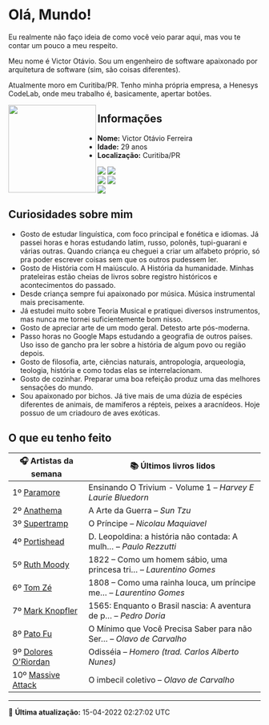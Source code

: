 # Olá, Mundo!

Eu realmente não faço ideia de como você veio parar aqui, mas vou te contar um pouco a meu respeito.

Meu nome é Victor Otávio. Sou um engenheiro de software apaixonado por arquitetura de software (sim, são coisas diferentes).

Atualmente moro em Curitiba/PR. Tenho minha própria empresa, a Henesys CodeLab, onde meu trabalho é, basicamente, apertar botões.

<img align="left" src="https://github.com/vctrtvfrrr/vctrtvfrrr/raw/master/octocat.png" alt="" width="175" />

## Informações

- **Nome:** Victor Otávio Ferreira
- **Idade:** 29 anos
- **Localização:** Curitiba/PR

[![](https://img.shields.io/badge/LinkedIn-victorotavio-blue)](https://www.linkedin.com/in/victorotavio/) [![](https://img.shields.io/badge/Twitter-@vctrtvfrrr-blue)](https://twitter.com/vctrtvfrrr)  
[![](https://img.shields.io/badge/GitHub-vctrtvfrrr-24292e)](https://github.com/vctrtvfrrr) [![](https://img.shields.io/badge/GitLab-vctrtvfrrr-ec5d16)](https://gitlab.com/vctrtvfrrr)  
[![](https://img.shields.io/badge/Email-victor@otavioferreira.com.br-red)](mailto:victor@otavioferreira.com.br)  

## Curiosidades sobre mim

-   Gosto de estudar linguística, com foco principal e fonética e idiomas. Já passei horas e horas estudando latim, russo, polonês, tupi-guarani e várias outras. Quando criança eu cheguei a criar um alfabeto próprio, só pra poder escrever coisas sem que os outros pudessem ler.
-   Gosto de História com H maiúsculo. A História da humanidade. Minhas prateleiras estão cheias de livros sobre registro históricos e acontecimentos do passado.
-   Desde criança sempre fui apaixonado por música. Música instrumental mais precisamente.
-   Já estudei muito sobre Teoria Musical e pratiquei diversos instrumentos, mas nunca me tornei suficientemente bom nisso.
-   Gosto de apreciar arte de um modo geral. Detesto arte pós-moderna.
-   Passo horas no Google Maps estudando a geografia de outros países. Uso isso de gancho pra ler sobre a história de algum povo ou região depois.
-   Gosto de filosofia, arte, ciências naturais, antropologia, arqueologia, teologia, história e como todas elas se interrelacionam.
-   Gosto de cozinhar. Preparar uma boa refeição produz uma das melhores sensações do mundo.
-   Sou apaixonado por bichos. Já tive mais de uma dúzia de espécies diferentes de animais, de mamiferos a répteis, peixes a aracnídeos. Hoje possuo de um criadouro de aves exóticas.


## O que eu tenho feito

|                         🎧 Artistas da semana                         |                      📚 Últimos livros lidos                      |
|-----------------------------------------------------------------------|-------------------------------------------------------------------|
| 1º [Paramore](https://www.last.fm/music/Paramore)                     | Ensinando O Trivium - Volume 1	–	_Harvey E Laurie Bluedorn_         |
| 2º [Anathema](https://www.last.fm/music/Anathema)                     | A Arte da Guerra	–	_Sun Tzu_                                        |
| 3º [Supertramp](https://www.last.fm/music/Supertramp)                 | O Príncipe	–	_Nicolau Maquiavel_                                    |
| 4º [Portishead](https://www.last.fm/music/Portishead)                 | D. Leopoldina: a história não contada: A mulh…	–	_Paulo Rezzutti_   |
| 5º [Ruth Moody](https://www.last.fm/music/Ruth+Moody)                 | 1822 – Como um homem sábio, uma princesa tri…	–	_Laurentino Gomes_  |
| 6º [Tom Zé](https://www.last.fm/music/Tom+Z%C3%A9)                    | 1808 – Como uma rainha louca, um príncipe me…	–	_Laurentino Gomes_  |
| 7º [Mark Knopfler](https://www.last.fm/music/Mark+Knopfler)           | 1565: Enquanto o Brasil nascia: A aventura de p…	–	_Pedro Doria_    |
| 8º [Pato Fu](https://www.last.fm/music/Pato+Fu)                       | O Mínimo que Você Precisa Saber para não Ser…	–	_Olavo de Carvalho_ |
| 9º [Dolores O'Riordan](https://www.last.fm/music/Dolores+O%27Riordan) | Odisséia	–	_Homero (trad. Carlos Alberto Nunes)_                    |
| 10º [Massive Attack](https://www.last.fm/music/Massive+Attack)        | O imbecil coletivo	–	_Olavo de Carvalho_                            |


---

🚀 **Última atualização:** 15-04-2022 02:27:02 UTC